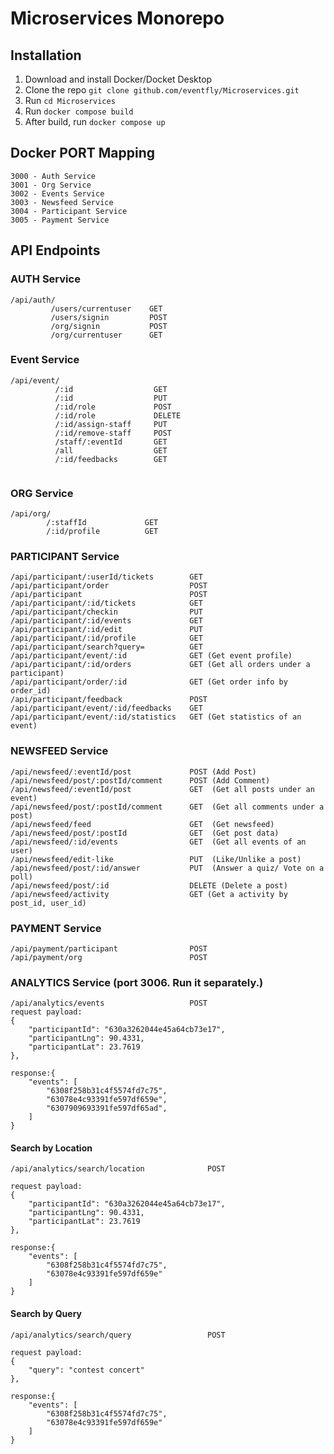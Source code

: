 # Microservices Monorepo

## Installation
1. Download and install Docker/Docket Desktop
2. Clone the repo `git clone github.com/eventfly/Microservices.git`
3. Run `cd Microservices`
4. Run `docker compose build`
5. After build, run `docker compose up`


## Docker PORT Mapping
```
3000 - Auth Service
3001 - Org Service
3002 - Events Service
3003 - Newsfeed Service
3004 - Participant Service
3005 - Payment Service
```

## API Endpoints
### AUTH Service
```
/api/auth/
         /users/currentuser    GET
         /users/signin         POST
         /org/signin           POST
         /org/currentuser      GET
```

### Event Service
```
/api/event/
          /:id                  GET
          /:id                  PUT
          /:id/role             POST
          /:id/role             DELETE
          /:id/assign-staff     PUT
          /:id/remove-staff     POST
          /staff/:eventId       GET
          /all                  GET
          /:id/feedbacks        GET
          
```

### ORG Service
```
/api/org/
        /:staffId             GET
        /:id/profile          GET
```

### PARTICIPANT Service
```
/api/participant/:userId/tickets        GET
/api/participant/order                  POST
/api/participant                        POST
/api/participant/:id/tickets            GET
/api/participant/checkin                PUT
/api/participant/:id/events             GET
/api/participant/:id/edit               PUT
/api/participant/:id/profile            GET
/api/participant/search?query=          GET
/api/participant/event/:id              GET (Get event profile)
/api/participant/:id/orders             GET (Get all orders under a participant)
/api/participant/order/:id              GET (Get order info by order_id)
/api/participant/feedback               POST
/api/participant/event/:id/feedbacks    GET
/api/participant/event/:id/statistics   GET (Get statistics of an event)
```

### NEWSFEED Service

```
/api/newsfeed/:eventId/post             POST (Add Post)
/api/newsfeed/post/:postId/comment      POST (Add Comment)
/api/newsfeed/:eventId/post             GET  (Get all posts under an event)
/api/newsfeed/post/:postId/comment      GET  (Get all comments under a post)
/api/newsfeed/feed                      GET  (Get newsfeed)
/api/newsfeed/post/:postId              GET  (Get post data)
/api/newsfeed/:id/events                GET  (Get all events of an user)
/api/newsfeed/edit-like                 PUT  (Like/Unlike a post)
/api/newsfeed/post/:id/answer           PUT  (Answer a quiz/ Vote on a poll)
/api/newsfeed/post/:id                  DELETE (Delete a post)
/api/newsfeed/activity                  GET (Get a activity by post_id, user_id)
```

### PAYMENT Service
```
/api/payment/participant                POST
/api/payment/org                        POST

```


### ANALYTICS Service (port 3006. Run it separately.)
```
/api/analytics/events                   POST
request payload:
{
    "participantId": "630a3262044e45a64cb73e17",
    "participantLng": 90.4331,
    "participantLat": 23.7619
},

response:{
    "events": [
        "6308f258b31c4f5574fd7c75",
        "63078e4c93391fe597df659e",
        "6307909693391fe597df65ad",
    ]
}

```

#### Search by Location
```
/api/analytics/search/location              POST

request payload:
{
    "participantId": "630a3262044e45a64cb73e17",
    "participantLng": 90.4331,
    "participantLat": 23.7619
},

response:{
    "events": [
        "6308f258b31c4f5574fd7c75",
        "63078e4c93391fe597df659e"
    ]
}

```


#### Search by Query
```
/api/analytics/search/query                 POST

request payload:
{
    "query": "contest concert"
},

response:{
    "events": [
        "6308f258b31c4f5574fd7c75",
        "63078e4c93391fe597df659e"
    ]
}

```
